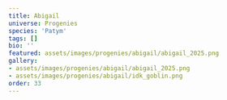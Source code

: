 ```yaml
---
title: Abigail
universe: Progenies
species: 'Patym'
tags: []
bio: ''
featured: assets/images/progenies/abigail/abigail_2025.png
gallery:
- assets/images/progenies/abigail/abigail_2025.png
- assets/images/progenies/abigail/idk_goblin.png
order: 33
---
```

